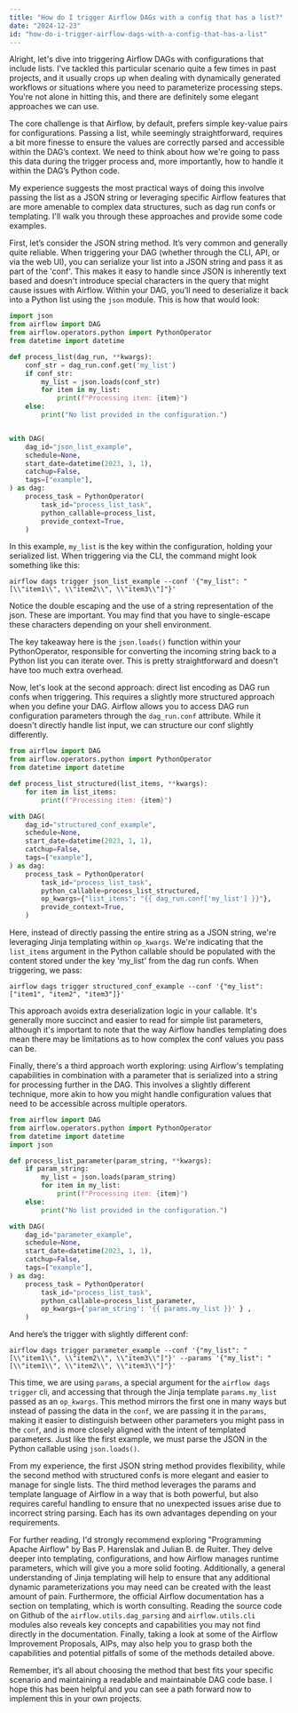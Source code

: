 ```yaml
---
title: "How do I trigger Airflow DAGs with a config that has a list?"
date: "2024-12-23"
id: "how-do-i-trigger-airflow-dags-with-a-config-that-has-a-list"
---
```


Alright, let's dive into triggering Airflow DAGs with configurations that include lists. I’ve tackled this particular scenario quite a few times in past projects, and it usually crops up when dealing with dynamically generated workflows or situations where you need to parameterize processing steps. You're not alone in hitting this, and there are definitely some elegant approaches we can use.

The core challenge is that Airflow, by default, prefers simple key-value pairs for configurations. Passing a list, while seemingly straightforward, requires a bit more finesse to ensure the values are correctly parsed and accessible within the DAG’s context. We need to think about how we're going to pass this data during the trigger process and, more importantly, how to handle it within the DAG’s Python code.

My experience suggests the most practical ways of doing this involve passing the list as a JSON string or leveraging specific Airflow features that are more amenable to complex data structures, such as dag run confs or templating. I'll walk you through these approaches and provide some code examples.

First, let’s consider the JSON string method. It’s very common and generally quite reliable. When triggering your DAG (whether through the CLI, API, or via the web UI), you can serialize your list into a JSON string and pass it as part of the 'conf'. This makes it easy to handle since JSON is inherently text based and doesn't introduce special characters in the query that might cause issues with Airflow. Within your DAG, you’ll need to deserialize it back into a Python list using the `json` module. This is how that would look:

```python
import json
from airflow import DAG
from airflow.operators.python import PythonOperator
from datetime import datetime

def process_list(dag_run, **kwargs):
    conf_str = dag_run.conf.get('my_list')
    if conf_str:
        my_list = json.loads(conf_str)
        for item in my_list:
            print(f"Processing item: {item}")
    else:
        print("No list provided in the configuration.")


with DAG(
    dag_id="json_list_example",
    schedule=None,
    start_date=datetime(2023, 1, 1),
    catchup=False,
    tags=["example"],
) as dag:
    process_task = PythonOperator(
        task_id="process_list_task",
        python_callable=process_list,
        provide_context=True,
    )
```

In this example, `my_list` is the key within the configuration, holding your serialized list. When triggering via the CLI, the command might look something like this:

`airflow dags trigger json_list_example --conf '{"my_list": "[\\"item1\\", \\"item2\\", \\"item3\\"]"}'`

Notice the double escaping and the use of a string representation of the json. These are important. You may find that you have to single-escape these characters depending on your shell environment.

The key takeaway here is the `json.loads()` function within your PythonOperator, responsible for converting the incoming string back to a Python list you can iterate over. This is pretty straightforward and doesn't have too much extra overhead.

Now, let's look at the second approach: direct list encoding as DAG run confs when triggering. This requires a slightly more structured approach when you define your DAG. Airflow allows you to access DAG run configuration parameters through the `dag_run.conf` attribute.  While it doesn't directly handle list input, we can structure our conf slightly differently.

```python
from airflow import DAG
from airflow.operators.python import PythonOperator
from datetime import datetime

def process_list_structured(list_items, **kwargs):
    for item in list_items:
        print(f"Processing item: {item}")

with DAG(
    dag_id="structured_conf_example",
    schedule=None,
    start_date=datetime(2023, 1, 1),
    catchup=False,
    tags=["example"],
) as dag:
    process_task = PythonOperator(
        task_id="process_list_task",
        python_callable=process_list_structured,
        op_kwargs={"list_items": "{{ dag_run.conf['my_list'] }}"},
        provide_context=True,
    )
```

Here, instead of directly passing the entire string as a JSON string, we're leveraging Jinja templating within `op_kwargs`. We're indicating that the `list_items` argument in the Python callable should be populated with the content stored under the key 'my_list' from the dag run confs. When triggering, we pass:

`airflow dags trigger structured_conf_example --conf '{"my_list": ["item1", "item2", "item3"]}'`

This approach avoids extra deserialization logic in your callable. It's generally more succinct and easier to read for simple list parameters, although it's important to note that the way Airflow handles templating does mean there may be limitations as to how complex the conf values you pass can be.

Finally, there's a third approach worth exploring: using Airflow's templating capabilities in combination with a parameter that is serialized into a string for processing further in the DAG.  This involves a slightly different technique, more akin to how you might handle configuration values that need to be accessible across multiple operators.

```python
from airflow import DAG
from airflow.operators.python import PythonOperator
from datetime import datetime
import json

def process_list_parameter(param_string, **kwargs):
    if param_string:
        my_list = json.loads(param_string)
        for item in my_list:
            print(f"Processing item: {item}")
    else:
        print("No list provided in the configuration.")

with DAG(
    dag_id="parameter_example",
    schedule=None,
    start_date=datetime(2023, 1, 1),
    catchup=False,
    tags=["example"],
) as dag:
    process_task = PythonOperator(
        task_id="process_list_task",
        python_callable=process_list_parameter,
        op_kwargs={'param_string': '{{ params.my_list }}' } ,
    )
```

And here’s the trigger with slightly different conf:

`airflow dags trigger parameter_example --conf '{"my_list": "[\\"item1\\", \\"item2\\", \\"item3\\"]"}' --params '{"my_list": "[\\"item1\\", \\"item2\\", \\"item3\\"]"}'`

This time, we are using `params`, a special argument for the `airflow dags trigger` cli, and accessing that through the Jinja template `params.my_list` passed as an `op_kwargs`. This method mirrors the first one in many ways but instead of passing the data in the `conf`, we are passing it in the `params`, making it easier to distinguish between other parameters you might pass in the `conf`, and is more closely aligned with the intent of templated parameters. Just like the first example, we must parse the JSON in the Python callable using `json.loads()`.

From my experience, the first JSON string method provides flexibility, while the second method with structured confs is more elegant and easier to manage for single lists. The third method leverages the params and template language of Airflow in a way that is both powerful, but also requires careful handling to ensure that no unexpected issues arise due to incorrect string parsing. Each has its own advantages depending on your requirements.

For further reading, I'd strongly recommend exploring "Programming Apache Airflow" by Bas P. Harenslak and Julian B. de Ruiter. They delve deeper into templating, configurations, and how Airflow manages runtime parameters, which will give you a more solid footing. Additionally, a general understanding of Jinja templating will help to ensure that any additional dynamic parameterizations you may need can be created with the least amount of pain. Furthermore, the official Airflow documentation has a section on templating, which is worth consulting. Reading the source code on Github of the `airflow.utils.dag_parsing` and `airflow.utils.cli` modules also reveals key concepts and capabilities you may not find directly in the documentation. Finally, taking a look at some of the Airflow Improvement Proposals, AIPs, may also help you to grasp both the capabilities and potential pitfalls of some of the methods detailed above.

Remember, it’s all about choosing the method that best fits your specific scenario and maintaining a readable and maintainable DAG code base. I hope this has been helpful and you can see a path forward now to implement this in your own projects.
